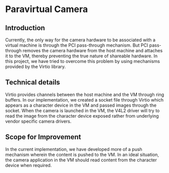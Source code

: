 # Paravirtual Camera

## Introduction
Currently, the only way for the camera hardware to be associated with a virtual machine is through the PCI pass-through mechanism. But PCI pass-through removes the camera hardware from the host machine and attaches it to the VM, thereby preventing the true nature of shareable hardware. In this project, we have tried to overcome this problem by using mechanisms provided by the Virtio library.

## Technical details
Virtio provides channels between the host machine and the VM through ring buffers. In our implementation, we created a socket file through Virtio which appears as a character device in the VM and passed images through the socket. When the camera is launched in the VM, the V4L2 driver will try to read the image from the character device exposed rather from underlying vendor specific camera drivers.

## Scope for Improvement
In the current implementation, we have developed more of a push mechanism wherein the content is pushed to the VM. In an ideal situation, the camera application in the VM should read content from the character device when required.
